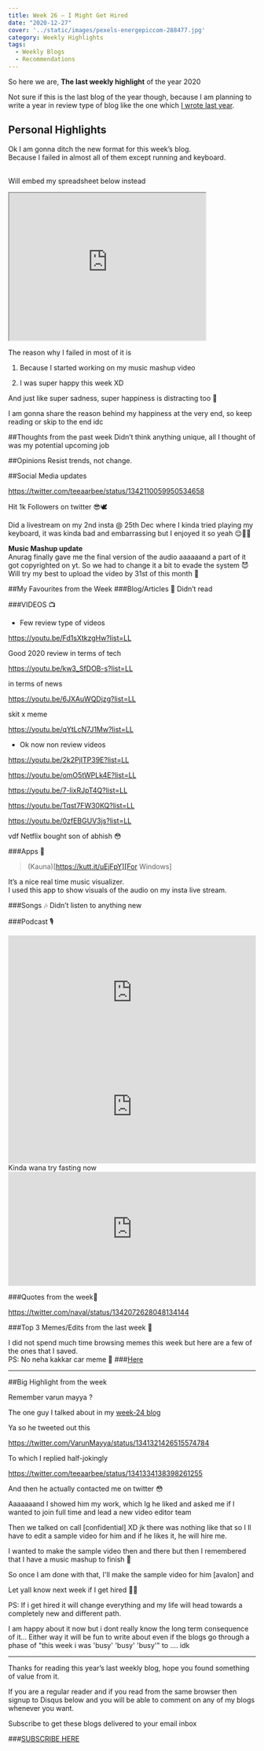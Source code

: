 ```yaml
---
title: Week 26 – I Might Get Hired  
date: "2020-12-27"
cover: '../static/images/pexels-energepiccom-288477.jpg'
category: Weekly Highlights
tags:
  - Weekly Blogs 
  - Recommendations 
---
```

So here we are, **The last weekly highlight** of the year 2020

Not sure if this is the last blog of the year though, because I am planning to write a year in review type of blog like the one which [I wrote last year](https://teeaarbee.blogspot.com/2020/01/personal-rewind-2019.html).

## Personal Highlights 
Ok I am gonna ditch the new format for this week’s blog. 
<br>Because I failed in almost all of them except running and keyboard. 

<br>Will embed my spreadsheet below instead  

<iframe src="https://docs.google.com/spreadsheets/d/e/2PACX-1vQ_gSHeI3fKAjxvwx3Q6x6c6VGTKuQl3zIFYRhEOAGXa7qvjUVyhDjhxfQv-eWH2qs5A0Zdkyz96f2-/pubhtml?gid=0&amp;single=true&amp;widget=true&amp;headers=false"width="400" height="300"></iframe>

The reason why I failed in most of it is 

1) Because I started working on my music mashup video

2) I was super happy this week XD

And just like super sadness, super happiness is distracting too 🤧

I am gonna share the reason behind my happiness at the very end, so keep reading or skip to the end idc 

##Thoughts from the past week
Didn’t think anything unique, all I thought of was my potential upcoming job  

##Opinions 
Resist trends, not change.

##Social Media updates 

https://twitter.com/teeaarbee/status/1342110059950534658

Hit 1k Followers on twitter 😎🕊

Did a livestream on my 2nd insta @ 25th  Dec where I kinda tried playing my keyboard, it was kinda bad and embarrassing but I enjoyed it so yeah 😌💆‍♂‍ 

**Music Mashup update**
<br>Anurag finally gave me the final version of the audio aaaaaand a part of it got copyrighted on yt. So we had to change it a bit to evade the system 😈
Will try my best to upload the video by 31st of this month 🤧

##My Favourites from the Week 
###Blog/Articles 📑
Didn’t read 

###VIDEOS 📺

- Few review type of videos

https://youtu.be/Fd1sXtkzgHw?list=LL

Good 2020 review in terms of tech

https://youtu.be/kw3_SfDOB-s?list=LL

in terms of news 

https://youtu.be/6JXAuWQDjzg?list=LL

skit x meme

https://youtu.be/qYtLcN7J1Mw?list=LL


- Ok now non review videos

https://youtu.be/2k2PjITP39E?list=LL

https://youtu.be/omO5tWPLk4E?list=LL

https://youtu.be/7-lixRJpT4Q?list=LL

https://youtu.be/Tqst7FW30KQ?list=LL

https://youtu.be/0zfEBGUV3js?list=LL

vdf Netflix bought son of abhish 😳 

###Apps 📱 
> (Kauna)[https://kutt.it/uEjFpY][For Windows]

It’s a nice real time music visualizer.
<br>I used this app to show visuals of the audio on my insta live stream. 

###Songs 🎶
Didn’t listen to anything new

###Podcast 🎙

<iframe src="https://open.spotify.com/embed-podcast/episode/1mxTijW651CRTY7rhi6p28" width="100%" height="232" frameborder="0" allowtransparency="true" allow="encrypted-media"></iframe>

<iframe src="https://open.spotify.com/embed-podcast/episode/62CxoVNppcRTcyFkGFiIVL" width="100%" height="232" frameborder="0" allowtransparency="true" allow="encrypted-media"></iframe>
Kinda wana try fasting now


<iframe src="https://open.spotify.com/embed-podcast/episode/57tsj7AICJn2gFtt38BgM1" width="100%" height="232" frameborder="0" allowtransparency="true" allow="encrypted-media"></iframe>

###Quotes from the week📃

https://twitter.com/naval/status/1342072628048134144

###Top 3 Memes/Edits from the last week 🐒

I did not spend much time browsing memes this week but here are a few of the ones that I saved.
<br>PS: No neha kakkar car meme 💢
###[Here](https://kutt.it/trbweek26memes)

----

##Big Highlight from the week

Remember varun mayya ?

The one guy I talked about in my [week-24 blog](https://blog.teeaarbee.com/archives/week-24)

Ya so he tweeted out this

https://twitter.com/VarunMayya/status/1341321426515574784

To which I replied half-jokingly

https://twitter.com/teeaarbee/status/1341334138398261255


And then he actually contacted me on twitter 😳


Aaaaaaand I showed him my work, which Ig he liked and asked me if I wanted to join full time and lead a new video editor team 

Then we talked on call [confidential] XD jk there was nothing like that so I ll have to edit a sample video for him and if he likes it, he will hire me.

I wanted to make the sample video then and there but then I remembered that I have a music mashup to finish 🤧

So once I am done with that, I'll make the sample video for him [avalon] and

Let yall know next week if I get hired 💆‍♂‍

PS: If i get hired it will change everything and my life will head towards a completely new and different path.

I am happy about it now but i dont really know the long term consequence of it... Either way it will be fun to write about even if the blogs go through a phase of "this week i was 'busy' 'busy' 'busy'" to .... idk 
 
----

Thanks for reading this year’s last weekly blog, hope you found something of value from it.

If you are a regular reader and if you read from the same browser then signup to Disqus below and you will be able to comment on any of my blogs whenever you want. 

Subscribe to get these blogs delivered to your email inbox

###[SUBSCRIBE HERE](https://teeaarbee.com/#blog)


